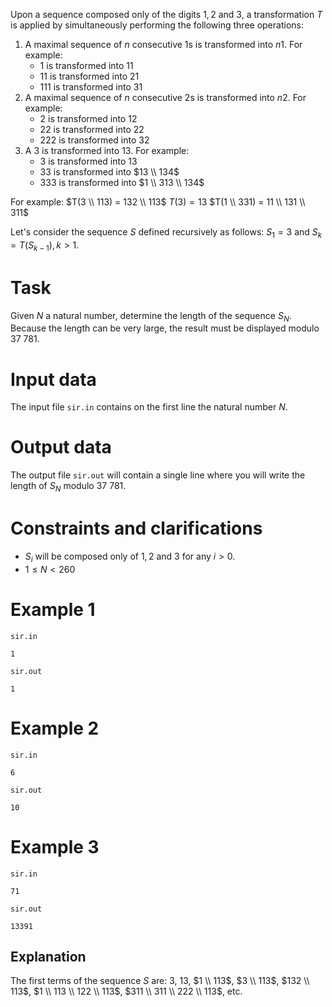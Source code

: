 Upon a sequence composed only of the digits $1, 2$ and $3$, a transformation $T$ is applied by simultaneously performing the following three operations:
1. A maximal sequence of $n$ consecutive $1$s is transformed into $n1$.
   For example:
   * $1$ is transformed into $11$
   * $11$ is transformed into $21$
   * $111$ is transformed into $31$
2. A maximal sequence of $n$ consecutive $2$s is transformed into $n2$.
   For example:
   * $2$ is transformed into $12$
   * $22$ is transformed into $22$
   * $222$ is transformed into $32$
3. A $3$ is transformed into $13$.
   For example:
   * $3$ is transformed into $13$
   * $33$ is transformed into $13 \\ 134$
   * $333$ is transformed into $1 \\ 313 \\ 134$

For example:
$T(3 \\ 113) = 132 \\ 113$
$T(3) = 13$
$T(1 \\ 331) = 11 \\ 131 \\ 311$

Let's consider the sequence $S$ defined recursively as follows: $S_1 = 3$ and $S_k = T(S_{k-1}), k > 1$.

# Task
Given $N$ a natural number, determine the length of the sequence $S_N$. Because the length can be very large, the result must be displayed modulo $37 \ 781$.

# Input data
The input file `sir.in` contains on the first line the natural number $N$.

# Output data
The output file `sir.out` will contain a single line where you will write the length of $S_N$ modulo $37 \ 781$.

# Constraints and clarifications
* $S_i$ will be composed only of $1, 2$ and $3$ for any $i > 0$.
* $1 \leq N < 260$

# Example 1

`sir.in`
```
1
```

`sir.out`
```
1
```

# Example 2

`sir.in`
```
6
```

`sir.out`
```
10
```

# Example 3

`sir.in`
```
71
```

`sir.out`
```
13391
```

## Explanation

The first terms of the sequence $S$ are: $3$, $13$, $1 \\ 113$, $3 \\ 113$, $132 \\ 113$, $1 \\ 113 \\ 122 \\ 113$, $311 \\ 311 \\ 222 \\ 113$, etc.

